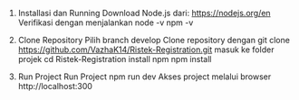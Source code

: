 1. Installasi dan Running
Download Node.js dari: https://nodejs.org/en
Verifikasi dengan menjalankan
node -v
npm -v

3. Clone Repository
Pilih branch develop
Clone repository dengan
git clone https://github.com/VazhaK14/Ristek-Registration.git
masuk ke folder projek
cd Ristek-Registration
install npm
npm install

5. Run Project
Run Project
npm run dev
Akses project melalui browser
http://localhost:300
